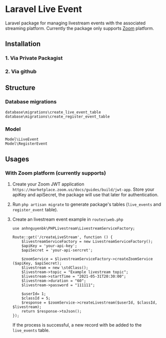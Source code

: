 # Laravel Live Event
Laravel package for managing livestream events with the associated streaming platform. Currently the package only supports [Zoom](https://zoom.us/) platform.

## Installation
### 1. Via Private Packagist

### 2. Via github

## Structure
### Database migrations
```
database\migrations\create_live_event_table
database\migrations\create_register_event_table
```
### Model
```
Model\LiveEvent
Model\RegisterEvent
```

## Usages
### With Zoom platform (currently supports)

1. Create your Zoom JWT application `https://marketplace.zoom.us/docs/guides/build/jwt-app`. Store your apiKey and apiSecret, the package will use that later for authentication.
2. Run `php artisan migrate` to generate package's tables (`live_events` and `register_event` table).

3. Create an livestream event example in `routes\web.php`
    ```
    use anhnguyenbk\PHPLivestream\LivestreamServiceFactory;
    ```
    ```
    Route::get('/createLiveStream', function () {
        $livestreamServiceFactory = new LivestreamServiceFactory();
        $apiKey = 'your-api-key';
        $apiSecret = 'your-api-sercret';

        $zoomService = $livestreamServiceFactory->createZoomService ($apiKey, $apiSecret);
        $livestream = new \stdClass();
        $livestream->topic = "Example livestream topic";
        $livestream->startTime = "2021-05-31T20:30:00";
        $livestream->duration = "60";
        $livestream->password = "111111";

        $userId= 1;
        $classId = 5;
        $response = $zoomService->createLivestream($userId, $classId, $livestream);
        return $response->toJson();
    });
    ```
    If the process is successful, a new record with be added to the `live_events` table.
